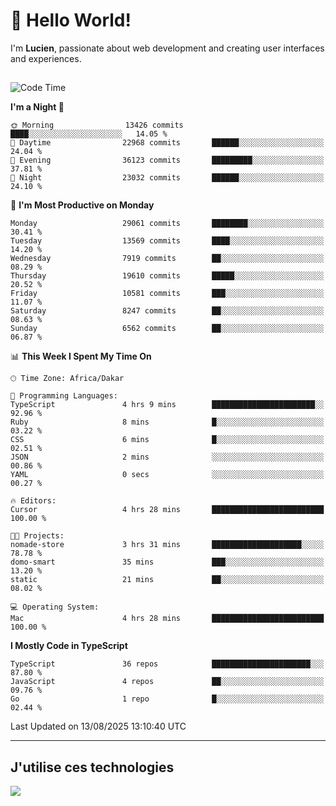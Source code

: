 # 👋 Hello World!

I'm **Lucien**, passionate about web development and creating user interfaces and experiences.

##

<!--START_SECTION:waka-->
![Code Time](http://img.shields.io/badge/Code%20Time-3%2C600%20hrs%2035%20mins-blue)

**I'm a Night 🦉** 

```text
🌞 Morning                13426 commits       ████░░░░░░░░░░░░░░░░░░░░░   14.05 % 
🌆 Daytime                22968 commits       ██████░░░░░░░░░░░░░░░░░░░   24.04 % 
🌃 Evening                36123 commits       █████████░░░░░░░░░░░░░░░░   37.81 % 
🌙 Night                  23032 commits       ██████░░░░░░░░░░░░░░░░░░░   24.10 % 
```
📅 **I'm Most Productive on Monday** 

```text
Monday                   29061 commits       ████████░░░░░░░░░░░░░░░░░   30.41 % 
Tuesday                  13569 commits       ████░░░░░░░░░░░░░░░░░░░░░   14.20 % 
Wednesday                7919 commits        ██░░░░░░░░░░░░░░░░░░░░░░░   08.29 % 
Thursday                 19610 commits       █████░░░░░░░░░░░░░░░░░░░░   20.52 % 
Friday                   10581 commits       ███░░░░░░░░░░░░░░░░░░░░░░   11.07 % 
Saturday                 8247 commits        ██░░░░░░░░░░░░░░░░░░░░░░░   08.63 % 
Sunday                   6562 commits        ██░░░░░░░░░░░░░░░░░░░░░░░   06.87 % 
```


📊 **This Week I Spent My Time On** 

```text
🕑︎ Time Zone: Africa/Dakar

💬 Programming Languages: 
TypeScript               4 hrs 9 mins        ███████████████████████░░   92.96 % 
Ruby                     8 mins              █░░░░░░░░░░░░░░░░░░░░░░░░   03.22 % 
CSS                      6 mins              █░░░░░░░░░░░░░░░░░░░░░░░░   02.51 % 
JSON                     2 mins              ░░░░░░░░░░░░░░░░░░░░░░░░░   00.86 % 
YAML                     0 secs              ░░░░░░░░░░░░░░░░░░░░░░░░░   00.27 % 

🔥 Editors: 
Cursor                   4 hrs 28 mins       █████████████████████████   100.00 % 

🐱‍💻 Projects: 
nomade-store             3 hrs 31 mins       ████████████████████░░░░░   78.78 % 
domo-smart               35 mins             ███░░░░░░░░░░░░░░░░░░░░░░   13.20 % 
static                   21 mins             ██░░░░░░░░░░░░░░░░░░░░░░░   08.02 % 

💻 Operating System: 
Mac                      4 hrs 28 mins       █████████████████████████   100.00 % 
```

**I Mostly Code in TypeScript** 

```text
TypeScript               36 repos            ██████████████████████░░░   87.80 % 
JavaScript               4 repos             ██░░░░░░░░░░░░░░░░░░░░░░░   09.76 % 
Go                       1 repo              █░░░░░░░░░░░░░░░░░░░░░░░░   02.44 % 
```




 Last Updated on 13/08/2025 13:10:40 UTC
<!--END_SECTION:waka-->
---

## J'utilise ces technologies

<p align="left">
  <a href="https://skillicons.dev">
    <img src="https://skillicons.dev/icons?i=ts,js,go,ruby,css,scss,tailwind,react,vite,nextjs,docker,figma,ableton" />
  </a>
</p>

